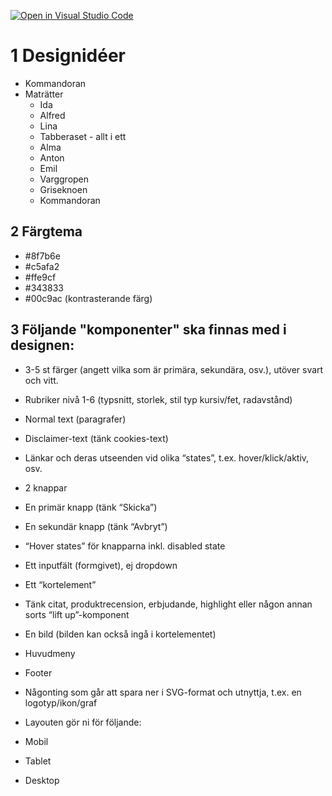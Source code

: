 [![Open in Visual Studio Code](https://classroom.github.com/assets/open-in-vscode-c66648af7eb3fe8bc4f294546bfd86ef473780cde1dea487d3c4ff354943c9ae.svg)](https://classroom.github.com/online_ide?assignment_repo_id=9677075&assignment_repo_type=AssignmentRepo)

# 1 Designidéer

- Kommandoran
- Maträtter
  - Ida
  - Alfred
  - Lina
  - Tabberaset - allt i ett
  - Alma
  - Anton
  - Emil
  - Varggropen
  - Griseknoen
  - Kommandoran

## 2 Färgtema

- #8f7b6e
- #c5afa2
- #ffe9cf
- #343833
- #00c9ac (kontrasterande färg)

## 3 Följande "komponenter" ska finnas med i designen:

- 3-5 st färger (angett vilka som är primära, sekundära, osv.), utöver svart och vitt.
- Rubriker nivå 1-6 (typsnitt, storlek, stil typ kursiv/fet, radavstånd)
- Normal text (paragrafer)
- Disclaimer-text (tänk cookies-text)
- Länkar och deras utseenden vid olika “states”, t.ex. hover/klick/aktiv, osv.
- 2 knappar
- En primär knapp (tänk “Skicka”)
- En sekundär knapp (tänk “Avbryt”)
- “Hover states” för knapparna inkl. disabled state
- Ett inputfält (formgivet), ej dropdown
- Ett “kortelement”
- Tänk citat, produktrecension, erbjudande, highlight eller någon annan sorts “lift up”-komponent
- En bild (bilden kan också ingå i kortelementet)
- Huvudmeny
- Footer
- Någonting som går att spara ner i SVG-format och utnyttja, t.ex. en logotyp/ikon/graf
- Layouten gör ni för följande:

- Mobil
- Tablet
- Desktop
